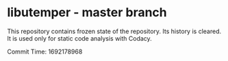 # libutemper - master branch

This repository contains frozen state of the repository.
Its history is cleared. It is used only for static code
analysis with Codacy.

Commit Time: 1692178968